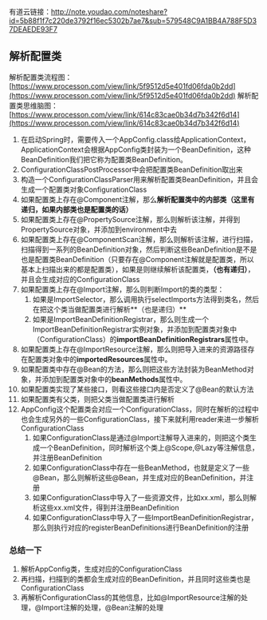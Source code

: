 
有道云链接：http://note.youdao.com/noteshare?id=5b88f1f7c220de3792f16ec5302b7ae7&sub=579548C9A1BB4A788F5D37DEAEDE93F7


## 解析配置类


解析配置类流程图：[https://www.processon.com/view/link/5f9512d5e401fd06fda0b2dd](https://www.processon.com/view/link/5f9512d5e401fd06fda0b2dd)
解析配置类思维脑图：[https://www.processon.com/view/link/614c83cae0b34d7b342f6d14](https://www.processon.com/view/link/614c83cae0b34d7b342f6d14)




1. 在启动Spring时，需要传入一个AppConfig.class给ApplicationContext，ApplicationContext会根据AppConfig类封装为一个BeanDefinition，这种BeanDefinition我们把它称为配置类BeanDefinition。
1. ConfigurationClassPostProcessor中会把配置类BeanDefinition取出来
1. 构造一个ConfigurationClassParser用来解析配置类BeanDefinition，并且会生成一个配置类对象ConfigurationClass
1. 如果配置类上存在@Component注解，那么**解析配置类中的内部类（这里有递归，如果内部类也是配置类的话）**
1. 如果配置类上存在@PropertySource注解，那么则解析该注解，并得到PropertySource对象，并添加到environment中去
1. 如果配置类上存在@ComponentScan注解，那么则解析该注解，进行扫描，扫描得到一系列的BeanDefinition对象，然后判断这些BeanDefinition是不是也是配置类BeanDefinition（只要存在@Component注解就是配置类，所以基本上扫描出来的都是配置类），如果是则继续解析该配置类，**（也有递归）**，并且会生成对应的ConfigurationClass
1. 如果配置类上存在@Import注解，那么则判断Import的类的类型：
   1. 如果是ImportSelector，那么调用执行selectImports方法得到类名，然后在把这个类当做配置类进行解析**（也是递归）**
   1. 如果是ImportBeanDefinitionRegistrar，那么则生成一个ImportBeanDefinitionRegistrar实例对象，并添加到配置类对象中（ConfigurationClass）的**importBeanDefinitionRegistrars**属性中。
8. 如果配置类上存在@ImportResource注解，那么则把导入进来的资源路径存在配置类对象中的**importedResources**属性中。
8. 如果配置类中存在@Bean的方法，那么则把这些方法封装为BeanMethod对象，并添加到配置类对象中的**beanMethods**属性中。
8. 如果配置类实现了某些接口，则看这些接口内是否定义了@Bean的默认方法
8. 如果配置类有父类，则把父类当做配置类进行解析
8. AppConfig这个配置类会对应一个ConfigurationClass，同时在解析的过程中也会生成另外的一些ConfigurationClass，接下来就利用reader来进一步解析ConfigurationClass
   1. 如果ConfigurationClass是通过@Import注解导入进来的，则把这个类生成一个BeanDefinition，同时解析这个类上@Scope,@Lazy等注解信息，并注册BeanDefinition
   1. 如果ConfigurationClass中存在一些BeanMethod，也就是定义了一些@Bean，那么则解析这些@Bean，并生成对应的BeanDefinition，并注册
   1. 如果ConfigurationClass中导入了一些资源文件，比如xx.xml，那么则解析这些xx.xml文件，得到并注册BeanDefinition
   1. 如果ConfigurationClass中导入了一些ImportBeanDefinitionRegistrar，那么则执行对应的registerBeanDefinitions进行BeanDefinition的注册





### 总结一下

1. 解析AppConfig类，生成对应的ConfigurationClass
1. 再扫描，扫描到的类都会生成对应的BeanDefinition，并且同时这些类也是ConfigurationClass
1. 再解析ConfigurationClass的其他信息，比如@ImportResource注解的处理，@Import注解的处理，@Bean注解的处理









